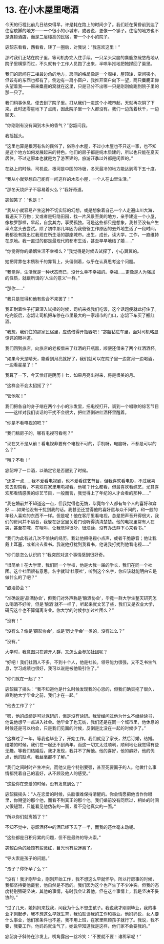 # 13. 在小木屋里喝酒

今天的行程比前几日结束得早，许是耗在路上的时间少了。我们赶在黄昏前到达了住宿歇脚的地方——一个很小的小城市，或者说，更像一个镇子。住宿的地方也不是连锁酒店，而是二层楼高的民宿，带一个小小的院子。

宓韶东看看，西看看，转了一圈后，对我说：“我喜欢这里！”

那时我们正站在院子里，等司机办完入住手续。一只呆头呆脑的麋鹿悠哉悠哉地从院子里横穿而过，不久就有个工作人员跑了出来，半哄半推地把牠撵回了巢里。

我们的房间在二楼最边角的地方，房间的格局像是一个阁楼，屋顶矮，空间狭小，但该有的东西也都有了。侧边有一扇小窗户，我推开窗户向下一望，两只麋鹿正仰头望着我——原来麋鹿的窝就在这里，只是已分不出哪一只是刚刚偷跑到院子里的那一只了。

我们稍事休息，便去到了院子里。打从我们一进这个小城市起，天就再次阴了下来。此时还零星地下了点雨，因此院子里一个人都没有。我们一边荡着秋千，一边聊天。

“你刚刚有没有闻到木头的香气？”宓韶问我。

我摇摇头。

“这里也算是根河有名的民俗了，俗称小木屋，不过小木屋也不只这一家，也不知是这个地方如何发展起来的特色。他们的房子都是纯木质建的，所以也只能在夏天居住。不过这原本也就是为了游客建的，旅游旺季以外都是闲置的。”

在路上的时候，司机说，根河是中国的冷极，冬天最冷的地方能达到零下五十度。

“我从小就梦想自己能有一间这样的木质小屋，一个人在山里生活。”

“那冬天烧炉子不容易着火么？”我好奇道。

宓韶笑了：“也是！”

“我从小就容易产生这种不切实际的幻想，或是想象着自己一个人走遍山川大海，看遍天下万物；又或者是归隐田园，找一片风景至美的地方，亲手建造一个小屋，像梭罗那样，早起，自食其力，享受孤独。可是这些都只是想象，我甚至没有产生半点念头去尝试。除了初中那几年因为我爸爸工作原因的去外地生活了一段时间，我都没有跳出过我现在所生活的那座城市。出生，成长，读大学，工作，一直维持在原地。我一直过的都是最现代的都市生活，甚至早早地结了婚……”

“你觉得你的婚姻生活不幸福么？”我觉得是时候去试探了，小心翼翼的。

她把背靠在木质秋千的靠背上，头偏侧着，似乎在认真思考这个问题。

“我觉得，生活就是一种状态而已，没什么幸不幸福的。幸福……更像是人为强加的性质，就跟所谓的‘人生的意义’一样。”

“那你……”

“我只是觉得和他有些合不来罢了！”

我正耐着性子打算深入试探的时候，司机来找我们吃饭，这个话题便就此打住了。吃完饭后，宓韶让司机把车停在市里最大的一家超市的门口，宓韶下车买了瓶红酒。

“我想，我们住的那家民宿里，应该借得开瓶器吧！”宓韶钻进车里，面对司机略显惊诧的眼神道。

我们回到旅店，向旅店的老板借来了红酒的开瓶器，顺便还借来了两个红酒酒杯。

“如果今天是晴天，能看到月亮就好了，我们就可以在院子里一边赏月一边喝酒，一边看星星了！”

我算了一下，今天恰好是阴历十七，如果月亮出得来，将是很美的月。

“这样会不会太招摇了？”

“管他呢！”

我们把各自的身子缩在两个小小的沙发里，把电视打开，调到一个唱歌的综艺节目——这样对我们谈话的干扰不会很大，把红酒倒进红酒杯里醒着。

“你是不看电视的吧？”

“我们租房子的，哪有电视可看呢？”

“现在又不是从前！看电视非要有个电视不可的，手机呀，电脑呀，不都是可以的么？”

“哦？不看！”

宓韶呷了一口酒，以确定它是否醒到了时候。

“还差一点……我不爱看电视剧，也不爱看综艺节目，但我喜欢看电影，不过我喜欢去影院看，不喜欢在家里用电视看。他呢？什么都看，但最喜欢看综艺，尤其喜欢那看情感类的综艺节目，一般而言，我觉得上了年纪的人才会看的那种……”

“我在婚前并不知道这一点，但我觉得也无妨，毕竟每个人都有每个人的喜好和癖好……如果他没有干扰到我的话。我甚至还觉得他的喜好蛮与众不同的，和一般的年轻人喜欢的东西不一样。但是呢！他在客厅里看电视，总是把声音开得很大，我们的房间并不隔音，我躲在卧室里关着门也听得清清楚楚。他的电视里常有人在哭，甚至在喊，在嚎叫，让我觉得很吵，很烦躁，没有办法静下心来看书。”

“我们为此有过几次不愉快的经历。我让他把电视小点声，或者干脆静音；他让我戴上耳塞，或者出去看书。我说他打扰到我看书，他说我打扰到他看电视……”

“你们是怎么认识的？”我突然对这个事情感到很好奇。

“很简单！在大学里，我们同一个学校，他是大我一届的学长，我们在同一个社团。这个社团很有意思，名字就叫‘杜康社’，听到这个名字，你应该就能明白它是做什么的了吧？”

“酿酒协会？”

“准确说是‘品酒协会’，但我们对外声称是‘酿酒协会’，毕竟一群大学生整天研究怎么喝酒不好听，但是‘酿酒’就不一样了，听起来就文艺了些，我们又是农业大学，研究这个也不算偏离专业。你大学的时候参加过社团么？”

“没有！”

“没有么？像是‘摄影协会’，或是‘历史学会’一类的，没有过么？”

“没有。”

大学时，我意图只在避开人群，又怎么会参加社团呢？

“好吧！我们社团人不多，不到十个人，他是社长，领导能力很强，又不乏书生气息，学习成绩也很好，我可以说是被他吸引住了。”

“你们就在一起了？”

宓韶摇了摇头：“我不知道他是什么时候发现我的心思的，但我们确实拖了很久，直到他大学毕业之前，我们才在一起。”

“他去工作了？”

“嗯，他的成绩是可以保研的，但是没有读研。我曾经问过他为什么不继续读书，他说他想早一点进入社会。他毕业了也无妨，我们还是在同一个城市里，他休息的时候还是可以约会，只是我们见面的时候，反倒是比没在一起的时候少了。”

“这样过了一年，等我也毕业了，开始工作。我们就见了家长，然后订婚，结婚。结婚的时候，我们在一起还不到两年。而这一切又太过顺利，顺利地让我觉得有些无趣。等我们结婚后，我才发现，我并不了解他。他的喜好，他的癖好，他的优点，他的缺点，我丝毫都不了解。”

“我们之间时时产生冲突，而他又是个特别要强，甚至死要面子的人。他做什么事情都凭着自己的喜好，从不顾及他人的感受。”

“这些你在恋爱的时候，没有发觉到么？”

宓韶摇摇头：“人在恋爱的时候，头脑很难保持清醒的。你会情愿把他当作你眼里，你期望的那个他，而看不到真正的那个他。我们婚前没有同居过，相处的时间又很短暂，只能看见他伪装的一面，看不见他真实的一面。”

“所以你们就离婚了？”

不知不觉中，宓韶酒杯中的酒已经下去了一半，而我的还丝毫未动呢。

“这些都是日积月累的问题，但不是最终的导火索。”

宓韶白色的脸颊有些微红，目光也有些迷离了。

“导火索是孩子的问题。”

“孩子？你怀孕了么？”

“没有！我才刚毕业，刚刚开始工作，我不想这么早就怀孕。所以行房事的时候，我都坚持要他戴套，他自然是不愿的。我们因为这个也产生了不少冲突。但我的态度特别强硬坚决，其他的事情，有时我会让着他，但在这个事情上，我是坚决不妥协的。”

 “过了几天，她妈妈来找我，问我为什么不想生孩子。我说我才刚刚毕业，我的事业才刚起步，我不想这么早就生育，我怕耽误我的工作和事业。他妈妈说，女人要什么事业，他们家条件也不差，我不用上班，在家里照顾孩子就行了。我说，我不要，我要工作。他妈妈就生气了，她说早知道我是这样，他们家不会要我的。”

宓韶身子斜倚在沙发上，嘴角露出一丝冷笑：“不要就不要！谁稀罕呢！”

